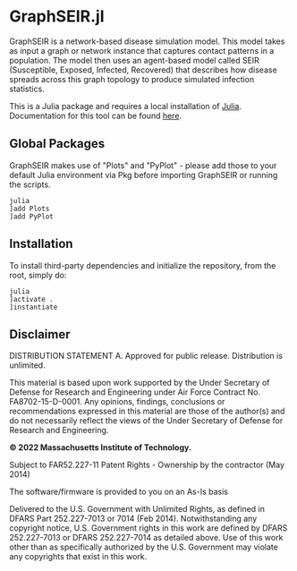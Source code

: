 # GraphSEIR.jl

GraphSEIR is a network-based disease simulation model. This model takes as input a graph or network instance that captures contact patterns in a population. The model then uses an agent-based model called SEIR (Susceptible, Exposed, Infected, Recovered) that describes how disease spreads across this graph topology to produce simulated infection statistics.

This is a Julia package and requires a local installation of [Julia](https://julialang.org). Documentation for this tool can be found [here](https://mit-ll.github.io/GraphSEIR.jl/build/).

## Global Packages
GraphSEIR makes use of "Plots" and "PyPlot" - please add those to your default Julia environment via Pkg before importing GraphSEIR or running the scripts.

```
julia
]add Plots
]add PyPlot
```

## Installation

To install third-party dependencies and initialize the repository, from the root, simply do:
```
julia
]activate .
]instantiate
```

## Disclaimer

DISTRIBUTION STATEMENT A. Approved for public release. Distribution is unlimited.

This material is based upon work supported by the Under Secretary of Defense for Research and Engineering under Air Force Contract No. FA8702-15-D-0001. Any opinions, findings, conclusions or recommendations expressed in this material are those of the author(s) and do not necessarily reflect the views of the Under Secretary of Defense for Research and Engineering.

**© 2022 Massachusetts Institute of Technology.**

Subject to FAR52.227-11 Patent Rights - Ownership by the contractor (May 2014)

The software/firmware is provided to you on an As-Is basis

Delivered to the U.S. Government with Unlimited Rights, as defined in DFARS Part 252.227-7013 or 7014 (Feb 2014). Notwithstanding any copyright notice, U.S. Government rights in this work are defined by DFARS 252.227-7013 or DFARS 252.227-7014 as detailed above. Use of this work other than as specifically authorized by the U.S. Government may violate any copyrights that exist in this work.
